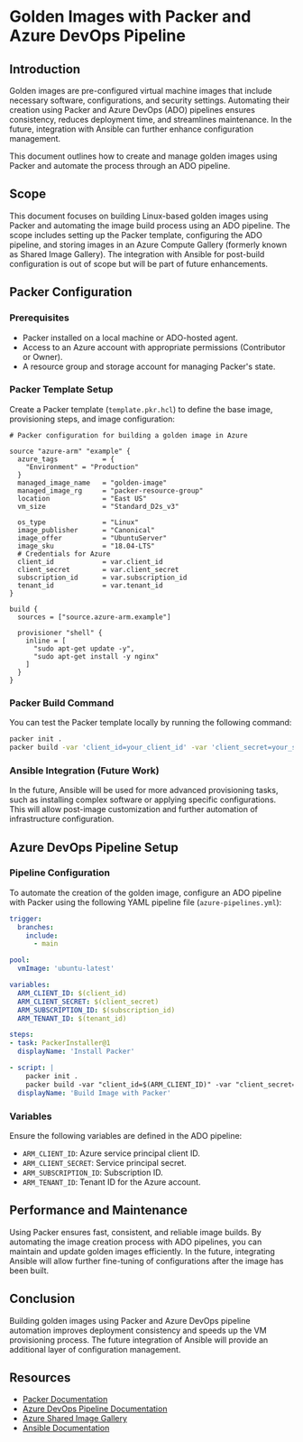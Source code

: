 
# Golden Images with Packer and Azure DevOps Pipeline

## Introduction
Golden images are pre-configured virtual machine images that include necessary software, configurations, and security settings. Automating their creation using Packer and Azure DevOps (ADO) pipelines ensures consistency, reduces deployment time, and streamlines maintenance. In the future, integration with Ansible can further enhance configuration management.

This document outlines how to create and manage golden images using Packer and automate the process through an ADO pipeline.

## Scope
This document focuses on building Linux-based golden images using Packer and automating the image build process using an ADO pipeline. The scope includes setting up the Packer template, configuring the ADO pipeline, and storing images in an Azure Compute Gallery (formerly known as Shared Image Gallery). The integration with Ansible for post-build configuration is out of scope but will be part of future enhancements.

## Packer Configuration

### Prerequisites
- Packer installed on a local machine or ADO-hosted agent.
- Access to an Azure account with appropriate permissions (Contributor or Owner).
- A resource group and storage account for managing Packer's state.

### Packer Template Setup
Create a Packer template (`template.pkr.hcl`) to define the base image, provisioning steps, and image configuration:

```hcl
# Packer configuration for building a golden image in Azure

source "azure-arm" "example" {
  azure_tags           = {
    "Environment" = "Production"
  }
  managed_image_name   = "golden-image"
  managed_image_rg     = "packer-resource-group"
  location             = "East US"
  vm_size              = "Standard_D2s_v3"

  os_type              = "Linux"
  image_publisher      = "Canonical"
  image_offer          = "UbuntuServer"
  image_sku            = "18.04-LTS"
  # Credentials for Azure
  client_id            = var.client_id
  client_secret        = var.client_secret
  subscription_id      = var.subscription_id
  tenant_id            = var.tenant_id
}

build {
  sources = ["source.azure-arm.example"]

  provisioner "shell" {
    inline = [
      "sudo apt-get update -y",
      "sudo apt-get install -y nginx"
    ]
  }
}
```

### Packer Build Command
You can test the Packer template locally by running the following command:

```bash
packer init .
packer build -var 'client_id=your_client_id' -var 'client_secret=your_secret' template.pkr.hcl
```

### Ansible Integration (Future Work)
In the future, Ansible will be used for more advanced provisioning tasks, such as installing complex software or applying specific configurations. This will allow post-image customization and further automation of infrastructure configuration.

## Azure DevOps Pipeline Setup

### Pipeline Configuration
To automate the creation of the golden image, configure an ADO pipeline with Packer using the following YAML pipeline file (`azure-pipelines.yml`):

```yaml
trigger:
  branches:
    include:
      - main

pool:
  vmImage: 'ubuntu-latest'

variables:
  ARM_CLIENT_ID: $(client_id)
  ARM_CLIENT_SECRET: $(client_secret)
  ARM_SUBSCRIPTION_ID: $(subscription_id)
  ARM_TENANT_ID: $(tenant_id)

steps:
- task: PackerInstaller@1
  displayName: 'Install Packer'

- script: |
    packer init .
    packer build -var "client_id=$(ARM_CLIENT_ID)" -var "client_secret=$(ARM_CLIENT_SECRET)" template.pkr.hcl
  displayName: 'Build Image with Packer'
```

### Variables
Ensure the following variables are defined in the ADO pipeline:
- `ARM_CLIENT_ID`: Azure service principal client ID.
- `ARM_CLIENT_SECRET`: Service principal secret.
- `ARM_SUBSCRIPTION_ID`: Subscription ID.
- `ARM_TENANT_ID`: Tenant ID for the Azure account.

## Performance and Maintenance
Using Packer ensures fast, consistent, and reliable image builds. By automating the image creation process with ADO pipelines, you can maintain and update golden images efficiently. In the future, integrating Ansible will allow further fine-tuning of configurations after the image has been built.

## Conclusion
Building golden images using Packer and Azure DevOps pipeline automation improves deployment consistency and speeds up the VM provisioning process. The future integration of Ansible will provide an additional layer of configuration management.

## Resources
- [Packer Documentation](https://www.packer.io/docs)
- [Azure DevOps Pipeline Documentation](https://learn.microsoft.com/en-us/azure/devops/pipelines/?view=azure-devops)
- [Azure Shared Image Gallery](https://learn.microsoft.com/en-us/azure/virtual-machines/shared-image-galleries)
- [Ansible Documentation](https://docs.ansible.com/)
